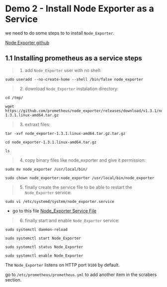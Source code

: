 # Demo 2 - Install Node Exporter as a Service

we need to do some steps to to install `Node_Exporter`.

[Node Exporter github](https://github.com/prometheus/node_exporter)

## 1.1 Installing prometheus as a service steps

> 1. add `Node_Exporter` user with no shell:

```
sudo useradd --no-create-home --shell /bin/false node_exporter
```
> 2. download `Node_Exporter` instalation directory:

```
cd /tmp/

wget https://github.com/prometheus/node_exporter/releases/download/v1.3.1/node_exporter-1.3.1.linux-amd64.tar.gz
```
> 3. extraxt files:
```
tar -xvf node_exporter-1.3.1.linux-amd64.tar.gz.tar.gz

cd node_exporter-1.3.1.linux-amd64.tar.gz

ls
```
> 4. copy binary files like node_exporter and give it permission:
```
sudo mv node_exporter /usr/local/bin/

sudo chown node_exporter:node_exporter /usr/local/bin/node_exporter
```
> 5. finally create the service file to be able to restart the `Node_Exporter` service:
```
sudo vi /etc/systemd/system/node_exporter.service
```
- go to this file [Node_Exporter Service File](node_exporter.service)

> 6. finally start and enable `Node_Exporter` service:
```
sudo systemctl daemon-reload

sudo systemctl start Node_Exporter

sudo systemctl status Node_Exporter

sudo systemctl enable Node_Exporter
```
The `Node_Exporter` listens on HTTP port `9100` by default.

go to `/etc/prometheus/prometheus.yml` to add another item in the scrabers section.